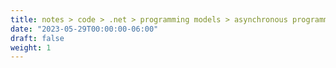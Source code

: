 ```yaml
---
title: notes > code > .net > programming models > asynchronous programming > task-based asynchronous pattern (tap) (async await)
date: "2023-05-29T00:00:00-06:00"
draft: false
weight: 1
---
```

